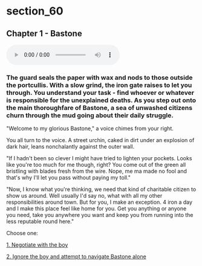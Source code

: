 
# section_60

## Chapter 1 - Bastone

<audio controls><source src="../../decomp/app/src/main/res/raw/chp1_22_2__a.mp3" type="audio/mpeg"></audio>

### The guard seals the paper with wax and nods to those outside the portcullis. With a slow grind, the iron gate raises to let you through. You understand your task - find whoever or whatever is responsible for the unexplained deaths. As you step out onto the main thoroughfare of Bastone, a sea of unwashed citizens churn through the mud going about their daily struggle.

"Welcome to my glorious Bastone," a voice chimes from your right.

You all turn to the voice. A street urchin, caked in dirt under an explosion of dark hair, leans nonchalantly against the outer wall.

"If I hadn't been so clever I might have tried to lighten your pockets. Looks like you're too much for me though, right? You come out of the green all bristling with blades fresh from the wire. Nope, me ma made no fool and that's why I'll let you pass without paying my toll."

"Now, I know what you're thinking, we need that kind of charitable citizen to show us around. Well usually I'd say no, what with all my other responsibilities around town. But for you, I make an exception. 4 iron a day and I make this place feel like home for you. Get you anything or anyone you need, take you anywhere you want and keep you from running into the less reputable round here."


Choose one:

[1. Negotiate with the boy](output/chapter1/section_61.md)

[2. Ignore the boy and attempt to navigate Bastone alone](output/chapter1/section_64.md)



